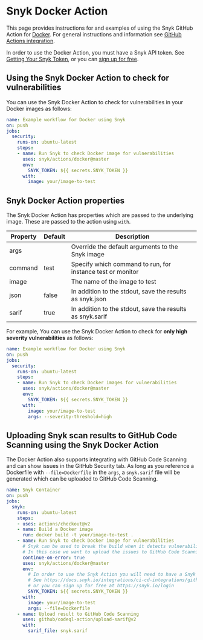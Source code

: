 # Snyk Docker Action

This page provides instructions for and examples of using the Snyk GitHub Action for [Docker](https://github.com/snyk/actions/tree/master/docker). For general instructions and information see [GitHub Actions integration](https://docs.snyk.io/integrations/ci-cd-integrations/github-actions-integration).

In order to use the Docker Action, you must have a Snyk API token. See [Getting Your Snyk Token](https://docs.snyk.io/integrations/ci-cd-integrations/github-actions-integration#getting-your-snyk-token), or you can [sign up for free](https://snyk.io/login).

## Using the Snyk Docker Action to check for vulnerabilities

You can use the Snyk Docker Action to check for vulnerabilities in your Docker images as follows:

```yaml
name: Example workflow for Docker using Snyk 
on: push
jobs:
  security:
    runs-on: ubuntu-latest
    steps:
    - name: Run Snyk to check Docker image for vulnerabilities
      uses: snyk/actions/docker@master
      env:
        SNYK_TOKEN: ${{ secrets.SNYK_TOKEN }}
      with:
        image: your/image-to-test
```

## Snyk Docker Action properties

The Snyk Docker Action has properties which are passed to the underlying image. These are passed to the action using `with`.

| Property | Default | Description                                                |
| -------- | ------- | ---------------------------------------------------------- |
| args     |         | Override the default arguments to the Snyk image           |
| command  | test    | Specify which command to run, for instance test or monitor |
| image    |         | The name of the image to test                              |
| json     | false   | In addition to the stdout, save the results as snyk.json   |
| sarif    | true    | In addition to the stdout, save the results as snyk.sarif  |

For example, You can use the Snyk Docker Action to check for **only high severity vulnerabilities** as follows:

```yaml
name: Example workflow for Docker using Snyk 
on: push
jobs:
  security:
    runs-on: ubuntu-latest
    steps:
    - name: Run Snyk to check Docker images for vulnerabilities
      uses: snyk/actions/docker@master
      env:
        SNYK_TOKEN: ${{ secrets.SNYK_TOKEN }}
      with:
        image: your/image-to-test
        args: --severity-threshold=high
```

## Uploading Snyk scan results to GitHub Code Scanning using the Snyk Docker Action

The Docker Action also supports integrating with GitHub Code Scanning and can show issues in the GitHub Security tab. As long as you reference a Dockerfile with `--file=Dockerfile` in the `args`, a `snyk.sarif` file will be generated which can be uploaded to GitHub Code Scanning.

```yaml
name: Snyk Container
on: push
jobs:
  snyk:
    runs-on: ubuntu-latest
    steps:
    - uses: actions/checkout@v2
    - name: Build a Docker image
      run: docker build -t your/image-to-test .
    - name: Run Snyk to check Docker image for vulnerabilities
      # Snyk can be used to break the build when it detects vulnerabilities.
      # In this case we want to upload the issues to GitHub Code Scanning
      continue-on-error: true
      uses: snyk/actions/docker@master
      env:
        # In order to use the Snyk Action you will need to have a Snyk API token.
        # See https://docs.snyk.io/integrations/ci-cd-integrations/github-actions-integration#getting-your-snyk-token
        # or you can sign up for free at https://snyk.io/login
        SNYK_TOKEN: ${{ secrets.SNYK_TOKEN }}
      with:
        image: your/image-to-test
        args: --file=Dockerfile
    - name: Upload result to GitHub Code Scanning
      uses: github/codeql-action/upload-sarif@v2
      with:
        sarif_file: snyk.sarif
```
